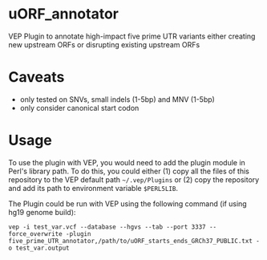 # uORF_annotator
VEP Plugin to annotate high-impact five prime UTR variants either creating new upstream ORFs or disrupting existing upstream ORFs

# Caveats 
- only tested on SNVs, small indels (1-5bp) and MNV (1-5bp)
- only consider canonical start codon

# Usage 
To use the plugin with VEP, you would need to add the plugin module in Perl's library path. To do this, you could either 
(1) copy all the files of this repository to the VEP default path `~/.vep/Plugins` or
(2) copy the repository and add its path to environment variable `$PERL5LIB`.

The Plugin could be run with VEP using the following command (if using hg19 genome build): 

`vep -i test_var.vcf --database --hgvs --tab --port 3337 --force_overwrite -plugin five_prime_UTR_annotator,/path/to/uORF_starts_ends_GRCh37_PUBLIC.txt -o test_var.output`
